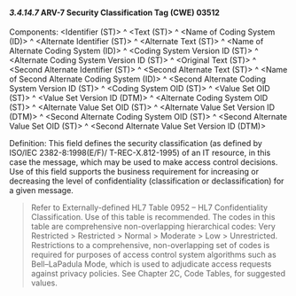 #### *3.4.14.7* ARV-7 Security Classification Tag (CWE) 03512

Components: &lt;Identifier (ST)> ^ &lt;Text (ST)> ^ &lt;Name of Coding System (ID)> ^ &lt;Alternate Identifier (ST)> ^ &lt;Alternate Text (ST)> ^ &lt;Name of Alternate Coding System (ID)> ^ &lt;Coding System Version ID (ST)> ^ &lt;Alternate Coding System Version ID (ST)> ^ &lt;Original Text (ST)> ^ &lt;Second Alternate Identifier (ST)> ^ &lt;Second Alternate Text (ST)> ^ &lt;Name of Second Alternate Coding System (ID)> ^ &lt;Second Alternate Coding System Version ID (ST)> ^ &lt;Coding System OID (ST)> ^ &lt;Value Set OID (ST)> ^ &lt;Value Set Version ID (DTM)> ^ &lt;Alternate Coding System OID (ST)> ^ &lt;Alternate Value Set OID (ST)> ^ &lt;Alternate Value Set Version ID (DTM)> ^ &lt;Second Alternate Coding System OID (ST)> ^ &lt;Second Alternate Value Set OID (ST)> ^ &lt;Second Alternate Value Set Version ID (DTM)>

Definition: This field defines the security classification (as defined by ISO/IEC 2382-8:1998(E/F)/ T-REC-X.812-1995) of an IT resource, in this case the message, which may be used to make access control decisions. Use of this field supports the business requirement for increasing or decreasing the level of confidentiality (classification or declassification) for a given message.

> Refer to Externally-defined HL7 Table 0952 – HL7 Confidentiality Classification. Use of this table is recommended. The codes in this table are comprehensive non-overlapping hierarchical codes: Very Restricted > Restricted > Normal > Moderate > Low > Unrestricted. Restrictions to a comprehensive, non-overlapping set of codes is required for purposes of access control system algorithms such as Bell–LaPadula Mode, which is used to adjudicate access requests against privacy policies. See Chapter 2C, Code Tables, for suggested values.
